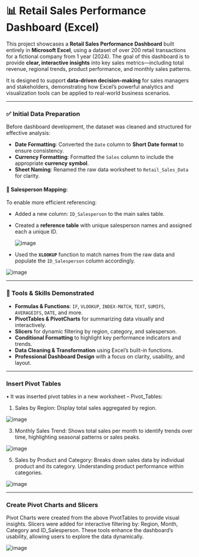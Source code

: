# 📊 Retail Sales Performance Dashboard (Excel)

This project showcases a **Retail Sales Performance Dashboard** built entirely in **Microsoft Excel**, using a dataset of over 200 retail transactions for a fictional company from 1 year (2024). The goal of this dashboard is to provide **clear, interactive insights** into key sales metrics—including total revenue, regional trends, product performance, and monthly sales patterns.

It is designed to support **data-driven decision-making** for sales managers and stakeholders, demonstrating how Excel’s powerful analytics and visualization tools can be applied to real-world business scenarios.

---

### ✅ Initial Data Preparation

Before dashboard development, the dataset was cleaned and structured for effective analysis:

- **Date Formatting**: Converted the `Date` column to **Short Date format** to ensure consistency.
- **Currency Formatting**: Formatted the `Sales` column to include the appropriate **currency symbol**.
- **Sheet Naming**: Renamed the raw data worksheet to `Retail_Sales_Data` for clarity.

#### 👥 Salesperson Mapping:
To enable more efficient referencing:
- Added a new column: `ID_Salesperson` to the main sales table.  
- Created a **reference table** with unique salesperson names and assigned each a unique ID.

  ![image](https://github.com/user-attachments/assets/72a2e73c-f685-45cd-a776-af79e562aa69)
  
- Used the **`XLOOKUP`** function to match names from the raw data and populate the `ID_Salesperson` column accordingly.

![image](https://github.com/user-attachments/assets/d1b6e9f5-9400-4df5-819c-c3265d00e13d)

---

### 🔧 Tools & Skills Demonstrated

- **Formulas & Functions**: `IF`, `VLOOKUP`, `INDEX-MATCH`, `TEXT`, `SUMIFS`, `AVERAGEIFS`, `DATE`, and more.
- **PivotTables & PivotCharts** for summarizing data visually and interactively.
- **Slicers** for dynamic filtering by region, category, and salesperson.
- **Conditional Formatting** to highlight key performance indicators and trends.
- **Data Cleaning & Transformation** using Excel’s built-in functions.
- **Professional Dashboard Design** with a focus on clarity, usability, and layout.

---
### Insert Pivot Tables
•	It was inserted pivot tables in a new worksheet – Pivot_Tables:
1.	Sales by Region: Display total sales aggregated by region.
   
 ![image](https://github.com/user-attachments/assets/933dad92-ca30-4b49-97ee-76f15b0c2d85)


3.	Monthly Sales Trend: Shows total sales per month to identify trends over time, highlighting seasonal patterns or sales peaks.
   
 ![image](https://github.com/user-attachments/assets/7ff122a5-d99d-45e8-9567-30d796862237)


5.	Sales by Product and Category: Breaks down sales data by individual product and its category. Understanding product performance within categories.
   
 ![image](https://github.com/user-attachments/assets/342f05a4-0c9c-4ac6-a8f5-868d6911e86a)

---
### Create Pivot Charts and Slicers

Pivot Charts were created from the above PivotTables to provide visual insights. Slicers were added for interactive filtering by: Region, Month, Category and ID_Salesperson.
These tools enhance the dashboard’s usability, allowing users to explore the data dynamically.

 ![image](https://github.com/user-attachments/assets/74efcb03-0eef-4bb5-a8c7-2d349ad15d74)






